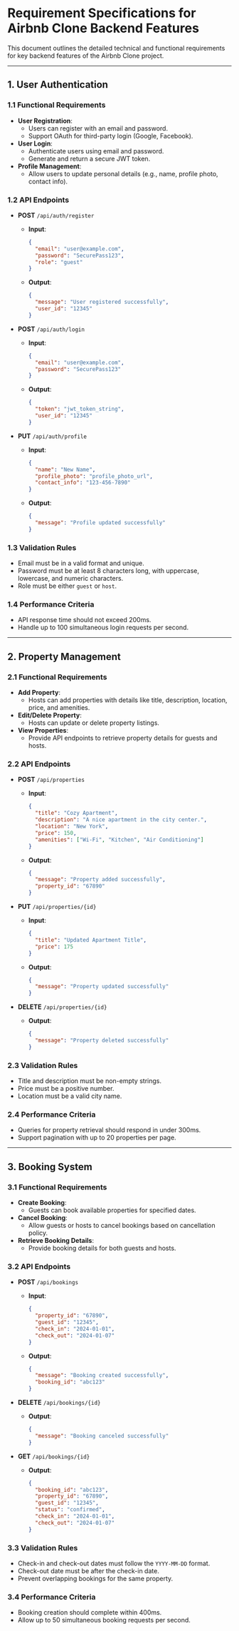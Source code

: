 # Requirement Specifications for Airbnb Clone Backend Features

This document outlines the detailed technical and functional requirements for key backend features of the Airbnb Clone project.

---

## 1. User Authentication

### 1.1 Functional Requirements
- **User Registration**:
  - Users can register with an email and password.
  - Support OAuth for third-party login (Google, Facebook).
- **User Login**:
  - Authenticate users using email and password.
  - Generate and return a secure JWT token.
- **Profile Management**:
  - Allow users to update personal details (e.g., name, profile photo, contact info).

### 1.2 API Endpoints
- **POST** `/api/auth/register`
  - **Input**:
    ```json
    {
      "email": "user@example.com",
      "password": "SecurePass123",
      "role": "guest"
    }
    ```
  - **Output**:
    ```json
    {
      "message": "User registered successfully",
      "user_id": "12345"
    }
    ```

- **POST** `/api/auth/login`
  - **Input**:
    ```json
    {
      "email": "user@example.com",
      "password": "SecurePass123"
    }
    ```
  - **Output**:
    ```json
    {
      "token": "jwt_token_string",
      "user_id": "12345"
    }
    ```

- **PUT** `/api/auth/profile`
  - **Input**:
    ```json
    {
      "name": "New Name",
      "profile_photo": "profile_photo_url",
      "contact_info": "123-456-7890"
    }
    ```
  - **Output**:
    ```json
    {
      "message": "Profile updated successfully"
    }
    ```

### 1.3 Validation Rules
- Email must be in a valid format and unique.
- Password must be at least 8 characters long, with uppercase, lowercase, and numeric characters.
- Role must be either `guest` or `host`.

### 1.4 Performance Criteria
- API response time should not exceed 200ms.
- Handle up to 100 simultaneous login requests per second.

---

## 2. Property Management

### 2.1 Functional Requirements
- **Add Property**:
  - Hosts can add properties with details like title, description, location, price, and amenities.
- **Edit/Delete Property**:
  - Hosts can update or delete property listings.
- **View Properties**:
  - Provide API endpoints to retrieve property details for guests and hosts.

### 2.2 API Endpoints
- **POST** `/api/properties`
  - **Input**:
    ```json
    {
      "title": "Cozy Apartment",
      "description": "A nice apartment in the city center.",
      "location": "New York",
      "price": 150,
      "amenities": ["Wi-Fi", "Kitchen", "Air Conditioning"]
    }
    ```
  - **Output**:
    ```json
    {
      "message": "Property added successfully",
      "property_id": "67890"
    }
    ```

- **PUT** `/api/properties/{id}`
  - **Input**:
    ```json
    {
      "title": "Updated Apartment Title",
      "price": 175
    }
    ```
  - **Output**:
    ```json
    {
      "message": "Property updated successfully"
    }
    ```

- **DELETE** `/api/properties/{id}`
  - **Output**:
    ```json
    {
      "message": "Property deleted successfully"
    }
    ```

### 2.3 Validation Rules
- Title and description must be non-empty strings.
- Price must be a positive number.
- Location must be a valid city name.

### 2.4 Performance Criteria
- Queries for property retrieval should respond in under 300ms.
- Support pagination with up to 20 properties per page.

---

## 3. Booking System

### 3.1 Functional Requirements
- **Create Booking**:
  - Guests can book available properties for specified dates.
- **Cancel Booking**:
  - Allow guests or hosts to cancel bookings based on cancellation policy.
- **Retrieve Booking Details**:
  - Provide booking details for both guests and hosts.

### 3.2 API Endpoints
- **POST** `/api/bookings`
  - **Input**:
    ```json
    {
      "property_id": "67890",
      "guest_id": "12345",
      "check_in": "2024-01-01",
      "check_out": "2024-01-07"
    }
    ```
  - **Output**:
    ```json
    {
      "message": "Booking created successfully",
      "booking_id": "abc123"
    }
    ```

- **DELETE** `/api/bookings/{id}`
  - **Output**:
    ```json
    {
      "message": "Booking canceled successfully"
    }
    ```

- **GET** `/api/bookings/{id}`
  - **Output**:
    ```json
    {
      "booking_id": "abc123",
      "property_id": "67890",
      "guest_id": "12345",
      "status": "confirmed",
      "check_in": "2024-01-01",
      "check_out": "2024-01-07"
    }
    ```

### 3.3 Validation Rules
- Check-in and check-out dates must follow the `YYYY-MM-DD` format.
- Check-out date must be after the check-in date.
- Prevent overlapping bookings for the same property.

### 3.4 Performance Criteria
- Booking creation should complete within 400ms.
- Allow up to 50 simultaneous booking requests per second.